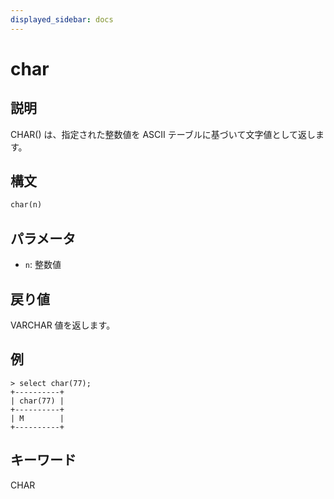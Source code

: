 ```yaml
---
displayed_sidebar: docs
---
```


# char

## 説明

CHAR() は、指定された整数値を ASCII テーブルに基づいて文字値として返します。

## 構文

```Haskell
char(n)
```

## パラメータ

- `n`: 整数値

## 戻り値

VARCHAR 値を返します。

## 例

```Plain Text
> select char(77);
+----------+
| char(77) |
+----------+
| M        |
+----------+
```

## キーワード

CHAR